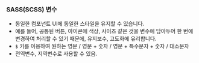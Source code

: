### SASS(SCSS) 변수

* 동일한 컴포넌트 UI에 동일한 스타일을 유지할 수 있습니다.
* 예를 들어, 공통된 버튼, 아이콘에 색상, 사이즈 같은 것을 변수에 담아두어 한 번에 변경하여 처리할 수 있기 때문에, 유지보수, 고도화에 유리합니다.
* `$` 키를 이용하여 원하는 영문 / 영문 + 숫자 / 영문 + 특수문자 + 숫자 / 대소문자
* 전역변수, 지역변수로 사용할 수 있음.